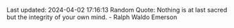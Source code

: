 Last updated: 2024-04-02 17:16:13
Random Quote: Nothing is at last sacred but the integrity of your own mind. - Ralph Waldo Emerson